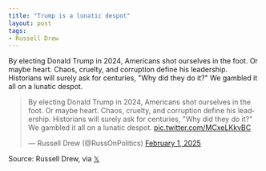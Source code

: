 ```yaml
---
title: "Trump is a lunatic despot"
layout: post
tags:
- Russell Drew
---
```


By electing Donald Trump in 2024, Americans shot ourselves in the foot. Or maybe heart. Chaos, cruelty, and corruption define his leadership. Historians will surely ask for centuries, "Why did they do it?" We gambled it all on a lunatic despot.

<blockquote class="twitter-tweet" data-conversation="none"><p lang="en" dir="ltr">By electing Donald Trump in 2024, Americans shot ourselves in the foot. Or maybe heart. Chaos, cruelty, and corruption define his leadership. Historians will surely ask for centuries, &quot;Why did they do it?&quot; We gambled it all on a lunatic despot. <a href="https://t.co/MCxeLKkvBC">pic.twitter.com/MCxeLKkvBC</a></p>&mdash; Russell Drew (@RussOnPolitics) <a href="https://twitter.com/RussOnPolitics/status/1885485118816448960?ref_src=twsrc%5Etfw">February 1, 2025</a></blockquote> <script async src="https://platform.twitter.com/widgets.js" charset="utf-8"></script>

Source: Russell Drew, via [𝕏](https://x.com)
